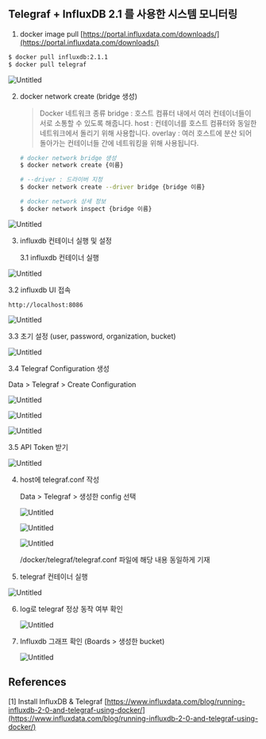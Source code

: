 ## Telegraf + InfluxDB 2.1 를 사용한 시스템 모니터링

1. docker image pull
[https://portal.influxdata.com/downloads/](https://portal.influxdata.com/downloads/)

```bash
$ docker pull influxdb:2.1.1
$ docker pull telegraf
```

![Untitled](https://s3.us-west-2.amazonaws.com/secure.notion-static.com/ee17b284-c5e5-4a48-a212-06e14e515eb3/Untitled.png?X-Amz-Algorithm=AWS4-HMAC-SHA256&X-Amz-Content-Sha256=UNSIGNED-PAYLOAD&X-Amz-Credential=AKIAT73L2G45EIPT3X45%2F20211228%2Fus-west-2%2Fs3%2Faws4_request&X-Amz-Date=20211228T061225Z&X-Amz-Expires=86400&X-Amz-Signature=8dc1a68b57e80d2717cf366a43728a472daaefaff4054fda2d561210d95d3c70&X-Amz-SignedHeaders=host&response-content-disposition=filename%20%3D%22Untitled.png%22&x-id=GetObject)

2. docker network create (bridge 생성)

    
    > Docker 네트워크 종류
    bridge : 호스트 컴퓨터 내에서 여러 컨테이너들이 서로 소통할 수 있도록 해줍니다.
    host : 컨테이너를 호스트 컴퓨터와 동일한 네트워크에서 돌리기 위해 사용합니다.
    overlay : 여러 호스트에 분산 되어 돌아가는 컨테이너들 간에 네트워킹을 위해 사용됩니다.
    > 
    
    ```bash
    # docker network bridge 생성
    $ docker network create {이름}
    
    # --driver : 드라이버 지정
    $ docker network create --driver bridge {bridge 이름}
    
    # docker network 상세 정보
    $ docker network inspect {bridge 이름}
    ```
    

![Untitled](https://s3.us-west-2.amazonaws.com/secure.notion-static.com/3165f4fb-7d1b-4c97-bdf1-0c9aecfdf533/Untitled.png?X-Amz-Algorithm=AWS4-HMAC-SHA256&X-Amz-Content-Sha256=UNSIGNED-PAYLOAD&X-Amz-Credential=AKIAT73L2G45EIPT3X45%2F20211228%2Fus-west-2%2Fs3%2Faws4_request&X-Amz-Date=20211228T061247Z&X-Amz-Expires=86400&X-Amz-Signature=3ec3ed75a6c49e6288bd4640873cff5c00b9b40fe92c2fee5aa38cec85bafc1b&X-Amz-SignedHeaders=host&response-content-disposition=filename%20%3D%22Untitled.png%22&x-id=GetObject)

3. influxdb 컨테이너 실행 및 설정
    
    3.1 influxdb 컨테이너 실행
    

  ![Untitled](https://s3.us-west-2.amazonaws.com/secure.notion-static.com/a4e99d89-5ae6-4a0f-a7a6-4aa2698a725a/Untitled.png?X-Amz-Algorithm=AWS4-HMAC-SHA256&X-Amz-Content-Sha256=UNSIGNED-PAYLOAD&X-Amz-Credential=AKIAT73L2G45EIPT3X45%2F20211228%2Fus-west-2%2Fs3%2Faws4_request&X-Amz-Date=20211228T061302Z&X-Amz-Expires=86400&X-Amz-Signature=6100dc5932c52c53560af3307df596d6aa3ff2edb2b485ee3aa05f6cbf663ea0&X-Amz-SignedHeaders=host&response-content-disposition=filename%20%3D%22Untitled.png%22&x-id=GetObject)

  3.2 influxdb UI 접속

  `http://localhost:8086`

  ![Untitled](https://s3.us-west-2.amazonaws.com/secure.notion-static.com/46914bf0-8dd1-4ba2-9755-45970a5e3b14/Untitled.png?X-Amz-Algorithm=AWS4-HMAC-SHA256&X-Amz-Content-Sha256=UNSIGNED-PAYLOAD&X-Amz-Credential=AKIAT73L2G45EIPT3X45%2F20211228%2Fus-west-2%2Fs3%2Faws4_request&X-Amz-Date=20211228T061311Z&X-Amz-Expires=86400&X-Amz-Signature=541e1da450deccf1ce38bb721d88c35017085aae0853057c7319aba7ffb26fe7&X-Amz-SignedHeaders=host&response-content-disposition=filename%20%3D%22Untitled.png%22&x-id=GetObject)

  
  3.3 초기 설정 (user, password, organization, bucket)

  ![Untitled](https://s3.us-west-2.amazonaws.com/secure.notion-static.com/ec8bae6c-16d4-49f9-9e33-469ea92bc7bf/Untitled.png?X-Amz-Algorithm=AWS4-HMAC-SHA256&X-Amz-Content-Sha256=UNSIGNED-PAYLOAD&X-Amz-Credential=AKIAT73L2G45EIPT3X45%2F20211228%2Fus-west-2%2Fs3%2Faws4_request&X-Amz-Date=20211228T061321Z&X-Amz-Expires=86400&X-Amz-Signature=04391515f99a10bf142c29fabd0a4b05647c78b8f6a59fd7ed94a97541b76196&X-Amz-SignedHeaders=host&response-content-disposition=filename%20%3D%22Untitled.png%22&x-id=GetObject)

  
  3.4 Telegraf Configuration 생성

  Data > Telegraf > Create Configuration

  ![Untitled](https://s3.us-west-2.amazonaws.com/secure.notion-static.com/69025e9c-d1bb-4ab7-9c54-81a901c2120d/Untitled.png?X-Amz-Algorithm=AWS4-HMAC-SHA256&X-Amz-Content-Sha256=UNSIGNED-PAYLOAD&X-Amz-Credential=AKIAT73L2G45EIPT3X45%2F20211228%2Fus-west-2%2Fs3%2Faws4_request&X-Amz-Date=20211228T061334Z&X-Amz-Expires=86400&X-Amz-Signature=a19d8c25efef0f8cf3e8e5ea22682d9cf84d15f2a986a7ca737daa9c0d6e609c&X-Amz-SignedHeaders=host&response-content-disposition=filename%20%3D%22Untitled.png%22&x-id=GetObject)
  
  ![Untitled](https://s3.us-west-2.amazonaws.com/secure.notion-static.com/2339b627-568f-4811-8332-fe22d1c0371d/Untitled.png?X-Amz-Algorithm=AWS4-HMAC-SHA256&X-Amz-Content-Sha256=UNSIGNED-PAYLOAD&X-Amz-Credential=AKIAT73L2G45EIPT3X45%2F20211228%2Fus-west-2%2Fs3%2Faws4_request&X-Amz-Date=20211228T061342Z&X-Amz-Expires=86400&X-Amz-Signature=a132669d4c7a11a8e4a0ed2029e0f5ac8d77ffe85b4ed58a7b9c457cce899741&X-Amz-SignedHeaders=host&response-content-disposition=filename%20%3D%22Untitled.png%22&x-id=GetObject)

  ![Untitled](https://s3.us-west-2.amazonaws.com/secure.notion-static.com/83b8d907-e08d-4c07-bacb-b987c0d4f45a/Untitled.png?X-Amz-Algorithm=AWS4-HMAC-SHA256&X-Amz-Content-Sha256=UNSIGNED-PAYLOAD&X-Amz-Credential=AKIAT73L2G45EIPT3X45%2F20211228%2Fus-west-2%2Fs3%2Faws4_request&X-Amz-Date=20211228T061353Z&X-Amz-Expires=86400&X-Amz-Signature=a8139ed8e5d6c800664633c2d75a70e305c25bcf94967d26011fec9412038e40&X-Amz-SignedHeaders=host&response-content-disposition=filename%20%3D%22Untitled.png%22&x-id=GetObject)

  
  3.5 API Token 받기

  ![Untitled](https://s3.us-west-2.amazonaws.com/secure.notion-static.com/2df6efb0-e293-4a0e-b501-74c569dc1622/Untitled.png?X-Amz-Algorithm=AWS4-HMAC-SHA256&X-Amz-Content-Sha256=UNSIGNED-PAYLOAD&X-Amz-Credential=AKIAT73L2G45EIPT3X45%2F20211228%2Fus-west-2%2Fs3%2Faws4_request&X-Amz-Date=20211228T061402Z&X-Amz-Expires=86400&X-Amz-Signature=0376daa21a999e80068af010f7c4ef6b40ee36bdfe21d2d6ac2a5e1415345d67&X-Amz-SignedHeaders=host&response-content-disposition=filename%20%3D%22Untitled.png%22&x-id=GetObject)


4. host에 telegraf.conf 작성
    
    Data > Telegraf > 생성한 config 선택
    
    ![Untitled](https://s3.us-west-2.amazonaws.com/secure.notion-static.com/4957edfd-0456-41cc-911e-178b2ad181a5/Untitled.png?X-Amz-Algorithm=AWS4-HMAC-SHA256&X-Amz-Content-Sha256=UNSIGNED-PAYLOAD&X-Amz-Credential=AKIAT73L2G45EIPT3X45%2F20211228%2Fus-west-2%2Fs3%2Faws4_request&X-Amz-Date=20211228T061412Z&X-Amz-Expires=86400&X-Amz-Signature=9bb25e5e4b04799f7b401a31a3d750f8cef10414d25fa00f24a68f9470449721&X-Amz-SignedHeaders=host&response-content-disposition=filename%20%3D%22Untitled.png%22&x-id=GetObject)
    
    ![Untitled](https://s3.us-west-2.amazonaws.com/secure.notion-static.com/a756b00f-780f-45ba-9355-3b1e2604e6bc/Untitled.png?X-Amz-Algorithm=AWS4-HMAC-SHA256&X-Amz-Content-Sha256=UNSIGNED-PAYLOAD&X-Amz-Credential=AKIAT73L2G45EIPT3X45%2F20211228%2Fus-west-2%2Fs3%2Faws4_request&X-Amz-Date=20211228T061424Z&X-Amz-Expires=86400&X-Amz-Signature=a3228b64418b0e2a8720d405cb69505a8dd80182ac523b65a48c99faab74f866&X-Amz-SignedHeaders=host&response-content-disposition=filename%20%3D%22Untitled.png%22&x-id=GetObject)
    
    ![Untitled](https://s3.us-west-2.amazonaws.com/secure.notion-static.com/c1c05d3c-0ba0-4322-b026-6d87f9651316/Untitled.png?X-Amz-Algorithm=AWS4-HMAC-SHA256&X-Amz-Content-Sha256=UNSIGNED-PAYLOAD&X-Amz-Credential=AKIAT73L2G45EIPT3X45%2F20211228%2Fus-west-2%2Fs3%2Faws4_request&X-Amz-Date=20211228T061433Z&X-Amz-Expires=86400&X-Amz-Signature=8104f0ee3c2ecfedc69bc2576eb809c97bd1ec5d560ca7760736145dd4bad27e&X-Amz-SignedHeaders=host&response-content-disposition=filename%20%3D%22Untitled.png%22&x-id=GetObject)
    
    /docker/telegraf/telegraf.conf 파일에 해당 내용 동일하게 기재
    

5. telegraf 컨테이너 실행

![Untitled](https://s3.us-west-2.amazonaws.com/secure.notion-static.com/20741fb0-8c26-4e9f-9ccd-2cb7b98f59e2/Untitled.png?X-Amz-Algorithm=AWS4-HMAC-SHA256&X-Amz-Content-Sha256=UNSIGNED-PAYLOAD&X-Amz-Credential=AKIAT73L2G45EIPT3X45%2F20211228%2Fus-west-2%2Fs3%2Faws4_request&X-Amz-Date=20211228T061510Z&X-Amz-Expires=86400&X-Amz-Signature=948cb8e8222afc190e3859f1997ef16041d1dc828fa5d07a94bbf5f8a5b43394&X-Amz-SignedHeaders=host&response-content-disposition=filename%20%3D%22Untitled.png%22&x-id=GetObject)


6. log로 telegraf 정상 동작 여부 확인
    
    ![Untitled](https://s3.us-west-2.amazonaws.com/secure.notion-static.com/c89ca1c3-35c9-487c-9468-a3557bd9086f/Untitled.png?X-Amz-Algorithm=AWS4-HMAC-SHA256&X-Amz-Content-Sha256=UNSIGNED-PAYLOAD&X-Amz-Credential=AKIAT73L2G45EIPT3X45%2F20211228%2Fus-west-2%2Fs3%2Faws4_request&X-Amz-Date=20211228T061518Z&X-Amz-Expires=86400&X-Amz-Signature=7be592565befcc0174b48a055e368d3b96709eaacb7ad1658061ec78a9f104f0&X-Amz-SignedHeaders=host&response-content-disposition=filename%20%3D%22Untitled.png%22&x-id=GetObject)
    

7. Influxdb 그래프 확인 (Boards > 생성한 bucket)
    
    ![Untitled](https://s3.us-west-2.amazonaws.com/secure.notion-static.com/e288808a-2b38-4e4d-b49f-27ab0630e975/Untitled.png?X-Amz-Algorithm=AWS4-HMAC-SHA256&X-Amz-Content-Sha256=UNSIGNED-PAYLOAD&X-Amz-Credential=AKIAT73L2G45EIPT3X45%2F20211228%2Fus-west-2%2Fs3%2Faws4_request&X-Amz-Date=20211228T061527Z&X-Amz-Expires=86400&X-Amz-Signature=057aa51fecc9040861937805e6f4c3ed9cf83427ffa4389a117c75a51c64d871&X-Amz-SignedHeaders=host&response-content-disposition=filename%20%3D%22Untitled.png%22&x-id=GetObject)
    

## References

[1] Install InfluxDB & Telegraf [https://www.influxdata.com/blog/running-influxdb-2-0-and-telegraf-using-docker/](https://www.influxdata.com/blog/running-influxdb-2-0-and-telegraf-using-docker/)
